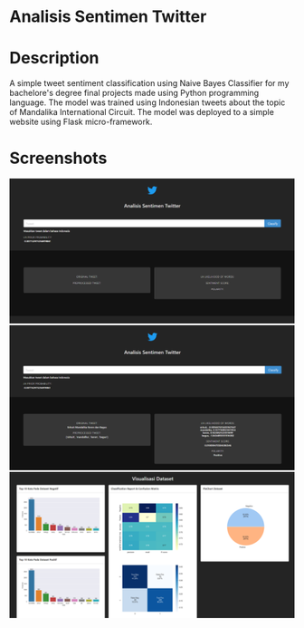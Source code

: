 # Analisis Sentimen Twitter

# Description
A simple tweet sentiment classification using Naive Bayes Classifier for my bachelore's degree final projects made using Python programming language. The model was trained using Indonesian tweets about the topic of Mandalika International Circuit. The model was deployed to a simple website using Flask micro-framework.
# Screenshots
![Home](https://github.com/mnhyim/analisis-sentimen-twitter/blob/main/images/1.png?raw=true)
![Predicting tweet](https://github.com/mnhyim/analisis-sentimen-twitter/blob/main/images/2.png?raw=true)
![Visualizing dataset](https://github.com/mnhyim/analisis-sentimen-twitter/blob/main/images/3.png?raw=true)
